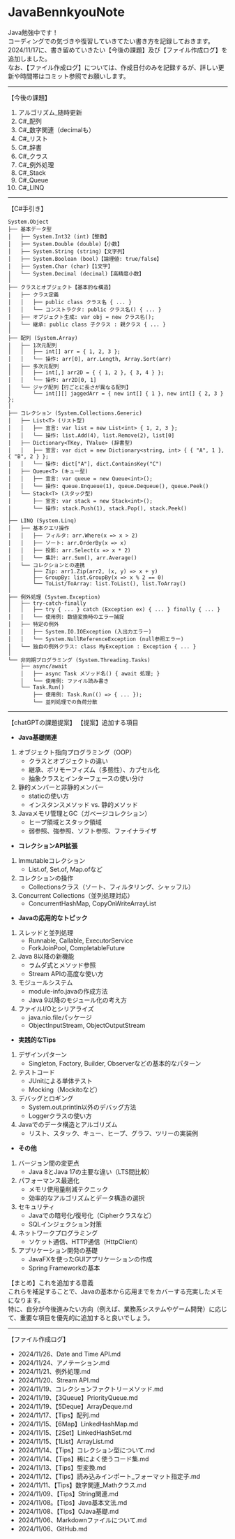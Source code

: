 # JavaBennkyouNote
Java勉強中です！  
コーディングでの気づきや復習していきてたい書き方を記録しておきます。  
2024/11/17に、書き留めていきたい【今後の課題】及び【ファイル作成ログ】を追加しました。  
なお、【ファイル作成ログ】については、作成日付のみを記録するが、詳しい更新や時間帯はコミット参照でお願いします。

***************************************************************************
【今後の課題】
1. アルゴリズム_随時更新
2. C#_配列
3. C#_数字関連（decimalも）
4. C#_リスト
5. C#_辞書
6. C#_クラス
7. C#_例外処理
8. C#_Stack
9. C#_Queue
10. C#_LINQ

***************************************************************************
【C#手引き】
```
System.Object
├── 基本データ型
│   ├── System.Int32 (int)【整数】
│   ├── System.Double (double)【小数】
│   ├── System.String (string)【文字列】
│   ├── System.Boolean (bool)【論理値: true/false】
│   ├── System.Char (char)【1文字】
│   └── System.Decimal (decimal)【高精度小数】
│
├── クラスとオブジェクト【基本的な構造】
│   ├── クラス定義
│   │   ├── public class クラス名 { ... }
│   │   └── コンストラクタ: public クラス名() { ... }
│   ├── オブジェクト生成: var obj = new クラス名();
│   └── 継承: public class 子クラス : 親クラス { ... }
│
├── 配列 (System.Array)
│   ├── 1次元配列
│   │   ├── int[] arr = { 1, 2, 3 };
│   │   └── 操作: arr[0], arr.Length, Array.Sort(arr)
│   ├── 多次元配列
│   │   ├── int[,] arr2D = { { 1, 2 }, { 3, 4 } };
│   │   └── 操作: arr2D[0, 1]
│   └── ジャグ配列【行ごとに長さが異なる配列】
│       └── int[][] jaggedArr = { new int[] { 1 }, new int[] { 2, 3 } };
│
├── コレクション (System.Collections.Generic)
│   ├── List<T> (リスト型)
│   │   ├── 宣言: var list = new List<int> { 1, 2, 3 };
│   │   └── 操作: list.Add(4), list.Remove(2), list[0]
│   ├── Dictionary<TKey, TValue> (辞書型)
│   │   ├── 宣言: var dict = new Dictionary<string, int> { { "A", 1 }, { "B", 2 } };
│   │   └── 操作: dict["A"], dict.ContainsKey("C")
│   ├── Queue<T> (キュー型)
│   │   ├── 宣言: var queue = new Queue<int>();
│   │   └── 操作: queue.Enqueue(1), queue.Dequeue(), queue.Peek()
│   └── Stack<T> (スタック型)
│       ├── 宣言: var stack = new Stack<int>();
│       └── 操作: stack.Push(1), stack.Pop(), stack.Peek()
│
├── LINQ (System.Linq)
│   ├── 基本クエリ操作
│   │   ├── フィルタ: arr.Where(x => x > 2)
│   │   ├── ソート: arr.OrderBy(x => x)
│   │   ├── 投影: arr.Select(x => x * 2)
│   │   └── 集計: arr.Sum(), arr.Average()
│   └── コレクションとの連携
│       ├── Zip: arr1.Zip(arr2, (x, y) => x + y)
│       ├── GroupBy: list.GroupBy(x => x % 2 == 0)
│       └── ToList/ToArray: list.ToList(), list.ToArray()
│
├── 例外処理 (System.Exception)
│   ├── try-catch-finally
│   │   ├── try { ... } catch (Exception ex) { ... } finally { ... }
│   │   └── 使用例: 数値変換時のエラー捕捉
│   ├── 特定の例外
│   │   ├── System.IO.IOException (入出力エラー)
│   │   └── System.NullReferenceException (null参照エラー)
│   └── 独自の例外クラス: class MyException : Exception { ... }
│
└── 非同期プログラミング (System.Threading.Tasks)
    ├── async/await
    │   ├── async Task メソッド名() { await 処理; }
    │   └── 使用例: ファイル読み書き
    └── Task.Run()
        ├── 使用例: Task.Run(() => { ... });
        └── 並列処理での負荷分散
```

***************************************************************************
【chatGPTの課題提案】
【提案】追加する項目
* **Java基礎関連**
1. オブジェクト指向プログラミング（OOP）
    * クラスとオブジェクトの違い
    * 継承、ポリモーフィズム（多態性）、カプセル化
    * 抽象クラスとインターフェースの使い分け
2. 静的メンバーと非静的メンバー
    * staticの使い方
    * インスタンスメソッド vs. 静的メソッド
3. Javaメモリ管理とGC（ガベージコレクション）
    * ヒープ領域とスタック領域
    * 弱参照、強参照、ソフト参照、ファイナライザ

* **コレクションAPI拡張**
1. Immutableコレクション
    * List.of, Set.of, Map.ofなど
2. コレクションの操作
    * Collectionsクラス（ソート、フィルタリング、シャッフル）
3. Concurrent Collections（並列処理対応）
    * ConcurrentHashMap, CopyOnWriteArrayList
* **Javaの応用的なトピック**
1. スレッドと並列処理
    * Runnable, Callable, ExecutorService
    * ForkJoinPool, CompletableFuture  
2. Java 8以降の新機能
    * ラムダ式とメソッド参照
    * Stream APIの高度な使い方
3. モジュールシステム
    * module-info.javaの作成方法
    * Java 9以降のモジュール化の考え方
4. ファイルI/Oとシリアライズ
    * java.nio.fileパッケージ
    * ObjectInputStream, ObjectOutputStream

* **実践的なTips**
1. デザインパターン
    * Singleton, Factory, Builder, Observerなどの基本的なパターン
2. テストコード
    * JUnitによる単体テスト
    * Mocking（Mockitoなど）
3. デバッグとロギング
    * System.out.println以外のデバッグ方法
    * Loggerクラスの使い方
4. Javaでのデータ構造とアルゴリズム
    * リスト、スタック、キュー、ヒープ、グラフ、ツリーの実装例
* **その他**
1. バージョン間の変更点
    * Java 8とJava 17の主要な違い（LTS間比較）
2. パフォーマンス最適化
    * メモリ使用量削減テクニック
    * 効率的なアルゴリズムとデータ構造の選択
3. セキュリティ
    * Javaでの暗号化/復号化（Cipherクラスなど）
    * SQLインジェクション対策
4. ネットワークプログラミング
    * ソケット通信、HTTP通信（HttpClient）
5. アプリケーション開発の基礎
    * JavaFXを使ったGUIアプリケーションの作成
    * Spring Frameworkの基本  

【まとめ】これを追加する意義  
これらを補足することで、Javaの基本から応用までをカバーする充実したメモになります。  
特に、自分が今後進みたい方向（例えば、業務系システムやゲーム開発）に応じて、重要な項目を優先的に追加すると良いでしょう。

***************************************************************************
【ファイル作成ログ】
* 2024/11/26、Date and Time API.md
* 2024/11/24、アノテーション.md
* 2024/11/21、例外処理.md
* 2024/11/20、Stream API.md
* 2024/11/19、コレクションファクトリーメソッド.md
* 2024/11/19、【3Queue】PriorityQueue.md
* 2024/11/19、【5Deque】ArrayDeque.md
* 2024/11/17、【Tips】配列.md
* 2024/11/15、【6Map】LinkedHashMap.md
* 2024/11/15、【2Set】LinkedHashSet.md
* 2024/11/15、【1List】ArrayList.md
* 2024/11/14、【Tips】コレクション型について.md
* 2024/11/14、【Tips】稀によく使うコード集.md
* 2024/11/13、【Tips】型変換.md
* 2024/11/12、【Tips】読み込みインポート_フォーマット指定子.md
* 2024/11/11、【Tips】数字関連_Mathクラス.md
* 2024/11/09、【Tips】String関連.md
* 2024/11/08。【Tips】Java基本文法.md
* 2024/11/08、【Tips】0Java基礎.md
* 2024/11/06、Markdownファイルについて.md
* 2024/11/06、GitHub.md
